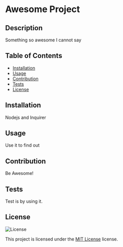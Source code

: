 # Awesome Project

## Description
Something so awesome I cannot say

## Table of Contents
- [Installation](#installation)
- [Usage](#usage)
- [Contribution](#contribution)
- [Tests](#tests)
- [License](#license)


## Installation
Nodejs and Inquirer

## Usage
Use it to find out

## Contribution
Be Awesome!

## Tests
Test is by using it.

## License
![License](https://img.shields.io/badge/License-MIT-yellow.svg)

This project is licensed under the [MIT License](https://opensource.org/licenses/MIT) license.
